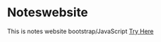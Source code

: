 # Noteswebsite
This is notes website bootstrap/JavaScript
[Try Here](https://royalpk07.github.io/Noteswebsite)
